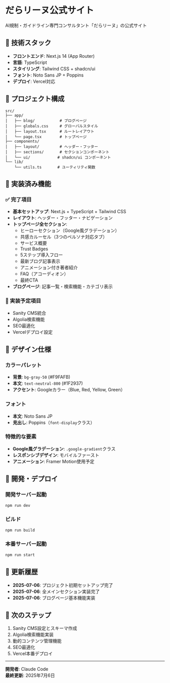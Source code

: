 # だらリーヌ公式サイト

AI規制・ガイドライン専門コンサルタント「だらリーヌ」の公式サイト

## 🚀 技術スタック

- **フロントエンド**: Next.js 14 (App Router)
- **言語**: TypeScript
- **スタイリング**: Tailwind CSS + shadcn/ui
- **フォント**: Noto Sans JP + Poppins
- **デプロイ**: Vercel対応

## 📂 プロジェクト構成

```
src/
├── app/
│   ├── blog/           # ブログページ
│   ├── globals.css     # グローバルスタイル
│   ├── layout.tsx      # ルートレイアウト
│   └── page.tsx        # トップページ
├── components/
│   ├── layout/         # ヘッダー・フッター
│   ├── sections/       # セクションコンポーネント
│   └── ui/            # shadcn/ui コンポーネント
└── lib/
    └── utils.ts       # ユーティリティ関数
```

## 🎨 実装済み機能

### ✅ 完了項目

- **基本セットアップ**: Next.js + TypeScript + Tailwind CSS
- **レイアウト**: ヘッダー・フッター・ナビゲーション
- **トップページ全セクション**:
  - ヒーローセクション（Google風グラデーション）
  - 共感カルーセル（3つのペルソナ対応タブ）
  - サービス概要
  - Trust Badges
  - 5ステップ導入フロー
  - 最新ブログ記事表示
  - アニメーション付き著者紹介
  - FAQ（アコーディオン）
  - 最終CTA
- **ブログページ**: 記事一覧・検索機能・カテゴリ表示

### 🔄 実装予定項目

- Sanity CMS統合
- Algolia検索機能
- SEO最適化
- Vercelデプロイ設定

## 🎯 デザイン仕様

### カラーパレット
- **背景**: `bg-gray-50` (#F9FAFB)
- **本文**: `text-neutral-800` (#1F2937)
- **アクセント**: Googleカラー（Blue, Red, Yellow, Green）

### フォント
- **本文**: Noto Sans JP
- **見出し**: Poppins（`font-display`クラス）

### 特徴的な要素
- **Google風グラデーション**: `.google-gradient`クラス
- **レスポンシブデザイン**: モバイルファースト
- **アニメーション**: Framer Motion使用予定

## 🚀 開発・デプロイ

### 開発サーバー起動
```bash
npm run dev
```

### ビルド
```bash
npm run build
```

### 本番サーバー起動
```bash
npm run start
```

## 📝 更新履歴

- **2025-07-06**: プロジェクト初期セットアップ完了
- **2025-07-06**: 全メインセクション実装完了
- **2025-07-06**: ブログページ基本機能実装

## 🎯 次のステップ

1. Sanity CMS設定とスキーマ作成
2. Algolia検索機能実装
3. 動的コンテンツ管理機能
4. SEO最適化
5. Vercel本番デプロイ

---

**開発者**: Claude Code  
**最終更新**: 2025年7月6日